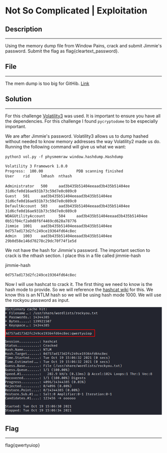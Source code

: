 # Not So Complicated | Exploitation

## Description
- - -

Using the memory dump file from Window Pains, crack and submit Jimmie's password. Submit the flag as flag{cleartext_password}.

## File 
- - -
The mem dump is too big for GitHib. [Link](https://tinyurl.com/wcekj3rt)

## Solution
- - -
For this challenge [Volatility3](https://www.volatilityfoundation.org/releases-vol3) was used. It is important to ensure you have all the dependencies. For this challenge I found `pycryptodome` to be especially important.

We are after Jimmie's password. Volatility3 allows us to dump hashed without needed to know memory addresses the way Volatility2 made us do. Running the following command will give us what we want:

`python3 vol.py -f physmemraw window.hashdump.Hashdump`

```
Volatility 3 Framework 1.0.0
Progress:  100.00               PDB scanning finished                     
User    rid     lmhash  nthash

Administrator   500     aad3b435b51404eeaad3b435b51404ee        31d6cfe0d16ae931b73c59d7e0c089c0
Guest   501     aad3b435b51404eeaad3b435b51404ee        31d6cfe0d16ae931b73c59d7e0c089c0
DefaultAccount  503     aad3b435b51404eeaad3b435b51404ee        31d6cfe0d16ae931b73c59d7e0c089c0
WDAGUtilityAccount      504     aad3b435b51404eeaad3b435b51404ee        0b51f04cf2a0d8f6f4469cd628a78776
Jimmie  1001    aad3b435b51404eeaad3b435b51404ee        0d757ad173d2fc249ce19364fd64c8ec
Admin   1003    aad3b435b51404eeaad3b435b51404ee        29b0d58e146d70278c29dc70f74f1e5d

```

We not have the hash for Jimmie's password. The important section to crack is the nthash section. I place this in a file called jimmie-hash

jimmie-hash
```
0d757ad173d2fc249ce19364fd64c8ec
```

Now I will use hashcat to crack it. The first thing we need to know is the hash mode to provide. So we will reference the [hashcat wiki](https://hashcat.net/wiki/doku.php?id=example_hashes) for this. We know this is an NTLM hash so we will be using hash mode 1000. We will use the rockyou password as input.

<img src="../images/jimmie-pass-crack.png">

## Flag
- - -
flag{qwertyuiop}

